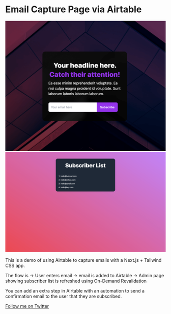 # Email Capture Page via Airtable


<div align="center">
<img src="https://github.com/btahir/air-capture/blob/main/landing.png">
<img src="https://github.com/btahir/air-capture/blob/main/admin.png">
</div>

This is a demo of using Airtable to capture emails with a Next.js + Tailwind CSS app. 

The flow is
-> User enters email
-> email is added to Airtable
-> Admin page showing subscriber list is refreshed using On-Demand Revalidation

You can add an extra step in Airtable with an automation to send a confirmation email to the user that they are subscribed.

<a href="https://twitter.com/deepwhitman">Follow me on Twitter</a>

